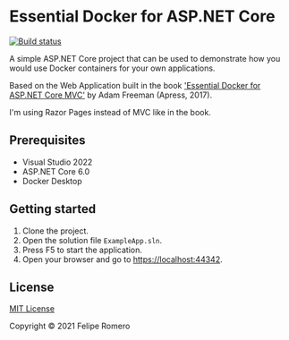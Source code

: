 # Essential Docker for ASP.NET Core

[![Build status][badge]][branch]

A simple ASP.NET Core project that can be used to demonstrate how you would use Docker containers for your own applications.

Based on the Web Application built in the book ['Essential Docker for ASP.NET Core MVC'][1] by Adam Freeman (Apress, 2017).

I'm using Razor Pages instead of MVC like in the book.

## Prerequisites

- Visual Studio 2022
- ASP.NET Core 6.0
- Docker Desktop

## Getting started

1. Clone the project.
1. Open the solution file `ExampleApp.sln`.
1. Press F5 to start the application.
1. Open your browser and go to <https://localhost:44342>.

## License

[MIT License](./LICENSE)

Copyright &copy; 2021 Felipe Romero

[1]: http://www.apress.com/9781484227770
[branch]: https://github.com/feliperomero3/EssentialDockerAspNetCore/actions/workflows/ExampleApp-CI.yml
[badge]: https://github.com/feliperomero3/EssentialDockerAspNetCore/actions/workflows/ExampleApp-CI.yml/badge.svg?branch=master
